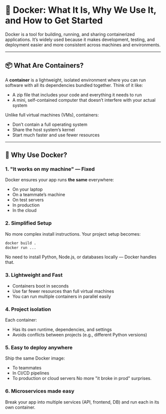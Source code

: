 # 🐳 Docker: What It Is, Why We Use It, and How to Get Started

Docker is a tool for building, running, and sharing containerized applications. It’s widely used because it makes development, testing, and deployment easier and more consistent across machines and environments.

---

## 📦 What Are Containers?

A **container** is a lightweight, isolated environment where you can run software with all its dependencies bundled together. Think of it like:

- A zip file that includes your code and everything it needs to run
- A mini, self-contained computer that doesn’t interfere with your actual system

Unlike full virtual machines (VMs), containers:
- Don’t contain a full operating system
- Share the host system’s kernel
- Start much faster and use fewer resources

---

## 🤔 Why Use Docker?

### 1. **"It works on my machine" — Fixed**
Docker ensures your app runs **the same** everywhere:
- On your laptop
- On a teammate’s machine
- On test servers
- In production
- In the cloud

### 2. **Simplified Setup**
No more complex install instructions. Your project setup becomes:
```bash
docker build .
docker run ...
```
No need to install Python, Node.js, or databases locally — Docker handles that.

### 3. **Lightweight and Fast**
- Containers boot in seconds
- Use far fewer resources than full virtual machines
- You can run multiple containers in parallel easily

### 4. **Project isolation**
Each container:
- Has its own runtime, dependencies, and settings
- Avoids conflicts between projects (e.g., different Python versions)

### 5. **Easy to deploy anywhere**
Ship the same Docker image:
- To teammates
- In CI/CD pipelines
- To production or cloud servers
No more "it broke in prod" surprises.

### 6. **Microservices made easy**
Break your app into multiple services (API, frontend, DB) and run each in its own container.
